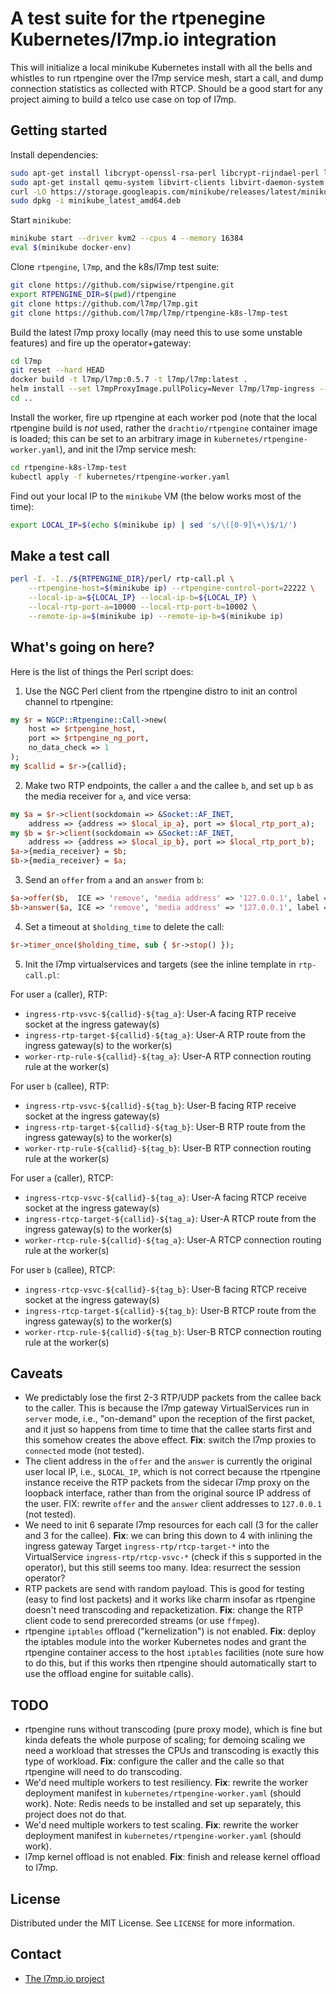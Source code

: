 # A test suite for the rtpenegine Kubernetes/l7mp.io integration

This will initialize a local minikube Kubernetes install with all the bells and whistles to run rtpengine over the l7mp service mesh, start a call, and dump connection statistics as collected with RTCP. Should be a good start for any project aiming to build a telco use case on top of l7mp.

## Getting started

Install dependencies:

``` sh
sudo apt-get install libcrypt-openssl-rsa-perl libcrypt-rijndael-perl libdigest-crc-perl libdigest-hmac-perl libio-multiplex-perl libnet-interface-perl libbencode-perl libsocket6-perl libio-all-perl kubectl
sudo apt-get install qemu-system libvirt-clients libvirt-daemon-system
curl -LO https://storage.googleapis.com/minikube/releases/latest/minikube_latest_amd64.deb
sudo dpkg -i minikube_latest_amd64.deb
```

Start `minikube`:

``` sh
minikube start --driver kvm2 --cpus 4 --memory 16384 
eval $(minikube docker-env)
```

Clone `rtpengine`, `l7mp`, and the k8s/l7mp test suite:

``` sh
git clone https://github.com/sipwise/rtpengine.git
export RTPENGINE_DIR=$(pwd)/rtpengine
git clone https://github.com/l7mp/l7mp.git
git clone https://github.com/l7mp/l7mp/rtpengine-k8s-l7mp-test
```

Build the latest l7mp proxy locally (may need this to use some unstable features) and fire up the operator+gateway:

``` sh
cd l7mp
git reset --hard HEAD
docker build -t l7mp/l7mp:0.5.7 -t l7mp/l7mp:latest .
helm install --set l7mpProxyImage.pullPolicy=Never l7mp/l7mp-ingress --generate-name 
cd ..
```

Install the worker, fire up rtpengine at each worker pod (note that the local rtpengine build is _not_ used, rather the `drachtio/rtpengine` container image is loaded; this can be set to an arbitrary image in `kubernetes/rtpengine-worker.yaml`), and init the l7mp service mesh: 

``` sh
cd rtpengine-k8s-l7mp-test
kubectl apply -f kubernetes/rtpengine-worker.yaml 
```

Find out your local IP to the `minikube` VM (the below works most of the time):

``` sh
export LOCAL_IP=$(echo $(minikube ip) | sed 's/\([0-9]\+\)$/1/')
```


## Make a test call

``` sh
perl -I. -I../${RTPENGINE_DIR}/perl/ rtp-call.pl \
    --rtpengine-host=$(minikube ip) --rtpengine-control-port=22222 \
    --local-ip-a=${LOCAL_IP} --local-ip-b=${LOCAL_IP} \
    --local-rtp-port-a=10000 --local-rtp-port-b=10002 \
    --remote-ip-a=$(minikube ip) --remote-ip-b=$(minikube ip)
```


## What's going on here?

Here is the list of things the Perl script does:

1. Use the NGC Perl client from the rtpengine distro to init an control channel to rtpengine:

``` perl
my $r = NGCP::Rtpengine::Call->new(
    host => $rtpengine_host,
    port => $rtpengine_ng_port,
    no_data_check => 1
);
my $callid = $r->{callid};
```

2. Make two RTP endpoints, the caller `a` and the callee `b`, and set up `b` as the media receiver for `a`, and vice versa:

``` perl
my $a = $r->client(sockdomain => &Socket::AF_INET, 
    address => {address => $local_ip_a}, port => $local_rtp_port_a);
my $b = $r->client(sockdomain => &Socket::AF_INET, 
    address => {address => $local_ip_b}, port => $local_rtp_port_b);
$a->{media_receiver} = $b;
$b->{media_receiver} = $a;
```

3. Send an `offer` from `a` and an `answer` from `b`:

``` perl
$a->offer($b,  ICE => 'remove', 'media address' => '127.0.0.1', label => "caller");
$b->answer($a, ICE => 'remove', 'media address' => '127.0.0.1', label => "callee");
```

4. Set a timeout at `$holding_time` to delete the call:

``` perl
$r->timer_once($holding_time, sub { $r->stop() });
```

5. Init the l7mp virtualservices and targets (see the inline template in `rtp-call.pl`:

For user `a` (caller), RTP:

* `ingress-rtp-vsvc-${callid}-${tag_a}`: User-A facing RTP receive socket at the ingress gateway(s)
* `ingress-rtp-target-${callid}-${tag_a}`: User-A RTP route from the ingress gateway(s) to the worker(s)
* `worker-rtp-rule-${callid}-${tag_a}`: User-A RTP connection routing rule at the worker(s)

For user `b` (callee), RTP:

* `ingress-rtp-vsvc-${callid}-${tag_b}`: User-B facing RTP receive socket at the ingress gateway(s)
* `ingress-rtp-target-${callid}-${tag_b}`: User-B RTP route from the ingress gateway(s) to the worker(s)
* `worker-rtp-rule-${callid}-${tag_b}`: User-B RTP connection routing rule at the worker(s)

For user `a` (caller), RTCP:

* `ingress-rtcp-vsvc-${callid}-${tag_a}`: User-A facing RTCP receive socket at the ingress gateway(s)
* `ingress-rtcp-target-${callid}-${tag_a}`: User-A RTCP route from the ingress gateway(s) to the worker(s)
* `worker-rtcp-rule-${callid}-${tag_a}`: User-A RTCP connection routing rule at the worker(s)

For user `b` (callee), RTCP:

* `ingress-rtcp-vsvc-${callid}-${tag_b}`: User-B facing RTCP receive socket at the ingress gateway(s)
* `ingress-rtcp-target-${callid}-${tag_b}`: User-B RTCP route from the ingress gateway(s) to the worker(s)
* `worker-rtcp-rule-${callid}-${tag_b}`: User-B RTCP connection routing rule at the worker(s)


## Caveats

* We predictably lose the first 2-3 RTP/UDP packets from the callee back to the caller. This is because the l7mp gateway VirtualServices run in `server` mode, i.e., "on-demand" upon the reception of the first packet, and it just so happens from time to time that the callee starts first and this somehow creates the above effect. **Fix**: switch the l7mp proxies to `connected` mode (not tested).
* The client address in the `offer` and the `answer` is currently the original user local IP, i.e., `$LOCAL_IP`, which is not correct because the rtpengine instance receive the RTP packets from the sidecar l7mp proxy on the loopback interface, rather than from the original source IP address of the user. FIX: rewrite `offer` and the `answer` client addresses to `127.0.0.1` (not tested).
* We need to init 6 separate l7mp resources for each call (3 for the caller and 3 for the callee). **Fix**: we can bring this down to 4 with inlining the ingress gateway Target `ingress-rtp/rtcp-target-*` into the VirtualService `ingress-rtp/rtcp-vsvc-*` (check if this s supported in the operator), but this still seems too many. Idea: resurrect the session operator?
* RTP packets are send with random payload. This is good for testing (easy to find lost packets) and it works like charm insofar as rtpengine doesn't need transcoding and repacketization. **Fix**: change the RTP client code to send prerecorded streams (or use `ffmpeg`).
* rtpengine `iptables` offload ("kernelization") is not enabled. **Fix**: deploy the iptables module into the worker Kubernetes nodes and grant the rtpengine container access to the host `iptables` facilities (note sure how to do this, but if this works then rtpengine should automatically start to use the offload engine for suitable calls).

## TODO

* rtpengine runs without transcoding (pure proxy mode), which is fine but kinda defeats the whole purpose of scaling; for demoing scaling we need a workload that stresses the CPUs and transcoding is exactly this type of workload. **Fix**: configure the caller and the calle so that rtpengine will need to do transcoding.
* We'd need multiple workers to test resiliency. **Fix**: rewrite the worker deployment manifest in `kubernetes/rtpengine-worker.yaml` (should work). Note: Redis needs to be installed and set up separately, this project does not do that.
* We'd need multiple workers to test scaling. **Fix**: rewrite the worker deployment manifest in `kubernetes/rtpengine-worker.yaml` (should work). 
* l7mp kernel offload is not enabled. **Fix**: finish and release kernel offload to l7mp.

## License

Distributed under the MIT License. See `LICENSE` for more information.

## Contact

* [The l7mp.io project](https://l7mp.io)
